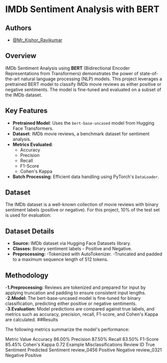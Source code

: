 # IMDb Sentiment Analysis with BERT

## Authors

- [@Mr_Kishor_Ravikumar](mailto:ece.kishor@gmail.com)

## Overview

IMDb Sentiment Analysis using **BERT** (Bidirectional Encoder Representations from Transformers) demonstrates the power of state-of-the-art natural language processing (NLP) models. This project leverages a pretrained BERT model to classify IMDb movie reviews as either positive or negative sentiments. The model is fine-tuned and evaluated on a subset of the IMDb dataset.

## Key Features

- **Pretrained Model**: Uses the `bert-base-uncased` model from Hugging Face Transformers.
- **Dataset**: IMDb movie reviews, a benchmark dataset for sentiment analysis.
- **Metrics Evaluated**:
  - Accuracy
  - Precision
  - Recall
  - F1-Score
  - Cohen's Kappa
- **Batch Processing**: Efficient data handling using PyTorch's `DataLoader`.

## Dataset
The IMDb dataset is a well-known collection of movie reviews with binary sentiment labels (positive or negative). For this project, 10% of the test set is used for evaluation:

## Dataset Details
- **Source:** IMDb dataset via Hugging Face Datasets library.
- **Classes:** Binary sentiment labels - Positive and Negative.
- **Preprocessing:**
  -Tokenized with AutoTokenizer.
  -Truncated and padded to a maximum sequence length of 512 tokens.
## Methodology

-**1.Preprocessing:**
Reviews are tokenized and prepared for input by applying truncation and padding to ensure consistent input lengths.
-**2.Model:**
The bert-base-uncased model is fine-tuned for binary classification, predicting either positive or negative sentiments.
-**3.Evaluation:**
Model predictions are compared against true labels, and metrics such as accuracy, precision, recall, F1-score, and Cohen's Kappa are calculated.
##Results

The following metrics summarize the model's performance:

Metric	Value
Accuracy	86.00%
Precision	87.50%
Recall	83.50%
F1-Score	85.45%
Cohen's Kappa	0.72
Example Misclassifications
Review ID	True Sentiment	Predicted Sentiment
review_0456	Positive	Negative
review_0321	Negative	Positive

